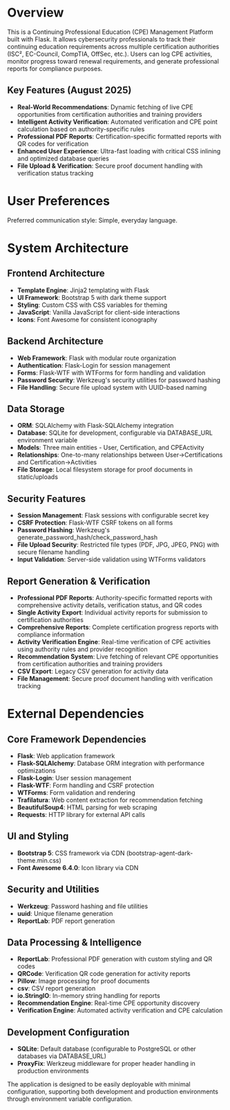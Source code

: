 # Overview

This is a Continuing Professional Education (CPE) Management Platform built with Flask. It allows cybersecurity professionals to track their continuing education requirements across multiple certification authorities (ISC², EC-Council, CompTIA, OffSec, etc.). Users can log CPE activities, monitor progress toward renewal requirements, and generate professional reports for compliance purposes.

## Key Features (August 2025)
- **Real-World Recommendations**: Dynamic fetching of live CPE opportunities from certification authorities and training providers
- **Intelligent Activity Verification**: Automated verification and CPE point calculation based on authority-specific rules
- **Professional PDF Reports**: Certification-specific formatted reports with QR codes for verification
- **Enhanced User Experience**: Ultra-fast loading with critical CSS inlining and optimized database queries
- **File Upload & Verification**: Secure proof document handling with verification status tracking

# User Preferences

Preferred communication style: Simple, everyday language.

# System Architecture

## Frontend Architecture
- **Template Engine**: Jinja2 templating with Flask
- **UI Framework**: Bootstrap 5 with dark theme support
- **Styling**: Custom CSS with CSS variables for theming
- **JavaScript**: Vanilla JavaScript for client-side interactions
- **Icons**: Font Awesome for consistent iconography

## Backend Architecture
- **Web Framework**: Flask with modular route organization
- **Authentication**: Flask-Login for session management
- **Forms**: Flask-WTF with WTForms for form handling and validation
- **Password Security**: Werkzeug's security utilities for password hashing
- **File Handling**: Secure file upload system with UUID-based naming

## Data Storage
- **ORM**: SQLAlchemy with Flask-SQLAlchemy integration
- **Database**: SQLite for development, configurable via DATABASE_URL environment variable
- **Models**: Three main entities - User, Certification, and CPEActivity
- **Relationships**: One-to-many relationships between User->Certifications and Certification->Activities
- **File Storage**: Local filesystem storage for proof documents in static/uploads

## Security Features
- **Session Management**: Flask sessions with configurable secret key
- **CSRF Protection**: Flask-WTF CSRF tokens on all forms
- **Password Hashing**: Werkzeug's generate_password_hash/check_password_hash
- **File Upload Security**: Restricted file types (PDF, JPG, JPEG, PNG) with secure filename handling
- **Input Validation**: Server-side validation using WTForms validators

## Report Generation & Verification
- **Professional PDF Reports**: Authority-specific formatted reports with comprehensive activity details, verification status, and QR codes
- **Single Activity Export**: Individual activity reports for submission to certification authorities
- **Comprehensive Reports**: Complete certification progress reports with compliance information
- **Activity Verification Engine**: Real-time verification of CPE activities using authority rules and provider recognition
- **Recommendation System**: Live fetching of relevant CPE opportunities from certification authorities and training providers
- **CSV Export**: Legacy CSV generation for activity data
- **File Management**: Secure proof document handling with verification tracking

# External Dependencies

## Core Framework Dependencies
- **Flask**: Web application framework
- **Flask-SQLAlchemy**: Database ORM integration with performance optimizations
- **Flask-Login**: User session management
- **Flask-WTF**: Form handling and CSRF protection
- **WTForms**: Form validation and rendering
- **Trafilatura**: Web content extraction for recommendation fetching
- **BeautifulSoup4**: HTML parsing for web scraping
- **Requests**: HTTP library for external API calls

## UI and Styling
- **Bootstrap 5**: CSS framework via CDN (bootstrap-agent-dark-theme.min.css)
- **Font Awesome 6.4.0**: Icon library via CDN

## Security and Utilities
- **Werkzeug**: Password hashing and file utilities
- **uuid**: Unique filename generation
- **ReportLab**: PDF report generation

## Data Processing & Intelligence
- **ReportLab**: Professional PDF generation with custom styling and QR codes
- **QRCode**: Verification QR code generation for activity reports
- **Pillow**: Image processing for proof documents
- **csv**: CSV report generation
- **io.StringIO**: In-memory string handling for reports
- **Recommendation Engine**: Real-time CPE opportunity discovery
- **Verification Engine**: Automated activity verification and CPE calculation

## Development Configuration
- **SQLite**: Default database (configurable to PostgreSQL or other databases via DATABASE_URL)
- **ProxyFix**: Werkzeug middleware for proper header handling in production environments

The application is designed to be easily deployable with minimal configuration, supporting both development and production environments through environment variable configuration.